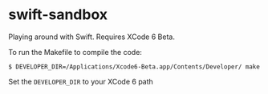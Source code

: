 swift-sandbox
=============

Playing around with Swift. Requires XCode 6 Beta.

To run the Makefile to compile the code:

    $ DEVELOPER_DIR=/Applications/Xcode6-Beta.app/Contents/Developer/ make

Set the `DEVELOPER_DIR` to your XCode 6 path
